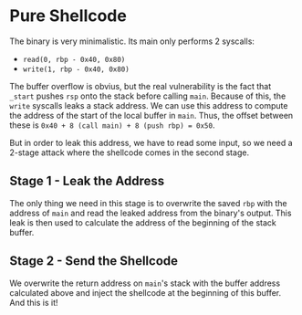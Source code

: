 # Pure Shellcode
The binary is very minimalistic.
Its main only performs 2 syscalls:
- `read(0, rbp - 0x40, 0x80)`
- `write(1, rbp - 0x40, 0x80)`

The buffer overflow is obvius, but the real vulnerability is the fact that `_start` pushes `rsp` onto the stack before calling `main`.
Because of this, the `write` syscalls leaks a stack address.
We can use this address to compute the address of the start of the local buffer in `main`.
Thus, the offset between these is `0x40 + 8 (call main) + 8 (push rbp) = 0x50`.

But in order to leak this address, we have to read some input, so we need a 2-stage attack where the shellcode comes in the second stage.


## Stage 1 - Leak the Address
The only thing we need in this stage is to overwrite the saved `rbp` with the address of `main` and read the leaked address from the binary's output.
This leak is then used to calculate the address of the beginning of the stack buffer.


## Stage 2 - Send the Shellcode
We overwrite the return address on `main`'s stack with the buffer address calculated above and inject the shellcode at the beginning of this buffer.
And this is it! 
